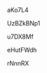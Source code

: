 















































aKo7L4








UzBZkBNp1




u7DX8Mf


eHutFWdh

rNnnRX
